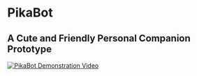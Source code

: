 # PikaBot
A Cute and Friendly Personal Companion Prototype
-------------------------------------------------
[![PikaBot Demonstration Video](https://img.youtube.com/vi/YDTyF7I5aXk/0.jpg)](https://www.youtube.com/watch?v=YDTyF7I5aXk)
